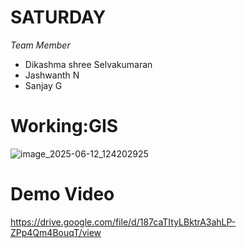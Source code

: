 # SATURDAY

*Team Member*
- Dikashma shree Selvakumaran
- Jashwanth N
- Sanjay G


# Working:GIS
![image_2025-06-12_124202925](https://github.com/user-attachments/assets/716d672f-0fa8-4452-aa47-86630fe3f2f5)

# Demo Video
https://drive.google.com/file/d/187caTItyLBktrA3ahLP-ZPp4Qm4BouqT/view
